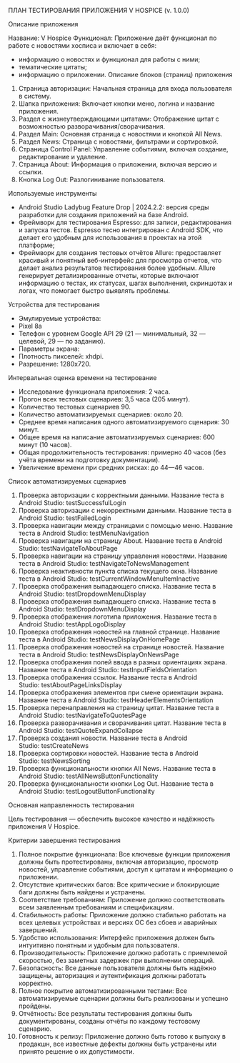 ПЛАН ТЕСТИРОВАНИЯ ПРИЛОЖЕНИЯ V HOSPICE (v. 1.0.0)

Описание приложения

Название: V Hospice 
Функционал: 
Приложение даёт функционал по работе с новостями хосписа и включает в себя:
-	информацию о новостях и функционал для работы с ними;
- тематические цитаты;
-	информацию о приложении.
Описание блоков (страниц) приложения
1.	Страница авторизации: Начальная страница для входа пользователя в систему.
2.	Шапка приложения: Включает кнопки меню, логина и название приложения.
3.	Раздел с жизнеутверждающими цитатами: Отображение цитат с возможностью разворачивания/сворачивания.
4.	Раздел Main: Основная страница с новостями и кнопкой All News.
5.	Раздел News: Страница с новостями, фильтрами и сортировкой.
6.	Страница Control Panel: Управление событиями, включая создание, редактирование и удаление.
7.	Страница About: Информация о приложении, включая версию и ссылки.
8.	Кнопка Log Out: Разлогинивание пользователя.

Используемые инструменты
-	Android Studio Ladybug Feature Drop | 2024.2.2: версия среды разработки для создания приложений на базе Android.
-	Фреймворк для тестирования Espresso: для записи, редактирования и запуска тестов. Espresso тесно интегрирован с Android SDK, что делает его удобным для использования в проектах на этой платформе;
-	Фреймворк для создания тестовых отчётов Allure: предоставляет красивый и понятный веб-интерфейс для просмотра отчетов, что делает анализ результатов тестирования более удобным. Allure генерирует детализированные отчеты, которые включают информацию о тестах, их статусах, шагах выполнения, скриншотах и логах, что помогает быстро выявлять проблемы.

Устройства для тестирования

-	Эмулируемые устройства:
-	Pixel 8a 
-	Телефон с уровнем Google API 29 (21 — минимальный, 32 — целевой, 29 — по заданию).
-	Параметры экрана:
-	Плотность пикселей: xhdpi.
- Разрешение: 1280x720.

Интервальная оценка времени на тестирование

-	Исследование функционала приложения: 2 часа.
-	Прогон всех тестовых сценариев: 3,5 часа (205 минут).
-	Количество тестовых сценариев 90.
-	Количество автоматизируемых сценариев: около 20.
-	Среднее время написания одного автоматизируемого сценария: 30 минут.
-	Общее время на написание автоматизируемых сценариев: 600 минут (10 часов).
-	Общая продолжительность тестирования: примерно 40 часов (без учёта времени на подготовку документации).
-	Увеличение времени при средних рисках: до 44—46 часов.

Список автоматизируемых сценариев

1. Проверка авторизации с корректными данными. Название теста в Android Studio: testSuccessfulLogin
2. Проверка авторизации с некорректными данными. Название теста в Android Studio: testFailedLogin
3. Проверка навигации между страницами с помощью меню. Название теста в Android Studio: testMenuNavigation
4. Проверка навигации на страницу About. Название теста в Android Studio: testNavigateToAboutPage
5. Проверка навигации на страницу управления новостями. Название теста в Android Studio: testNavigateToNewsManagement
6. Проверка неактивности пункта списка текущего окна. Название теста в Android Studio: testCurrentWindowMenuItemInactive
7. Проверка отображения выпадающего списка. Название теста в Android Studio: testDropdownMenuDisplay
8. Проверка отображения выпадающего списка. Название теста в Android Studio: testDropdownMenuDisplay
9. Проверка отображения логотипа приложения. Название теста в Android Studio: testAppLogoDisplay
10. Проверка отображения новостей на главной странице. Название теста в Android Studio: testNewsDisplayOnHomePage
11. Проверка отображения новостей на странице новостей. Название теста в Android Studio: testNewsDisplayOnNewsPage
12. Проверка отображения полей ввода в разных ориентациях экрана. Название теста в Android Studio: testInputFieldsOrientation
13. Проверка отображения ссылок. Название теста в Android Studio: testAboutPageLinksDisplay
14. Проверка отображения элементов при смене ориентации экрана. Название теста в Android Studio: testHeaderElementsOrientation
15. Проверка перенаправления на страницу цитат. Название теста в Android Studio: testNavigateToQuotesPage
16. Проверка разворачивания и сворачивания цитат. Название теста в Android Studio: testQuoteExpandCollapse
17. Проверка создания новости. Название теста в Android Studio: testCreateNews
18. Проверка сортировки новостей. Название теста в Android Studio: testNewsSorting
19. Проверка функциональности кнопки All News. Название теста в Android Studio: testAllNewsButtonFunctionality
20. Проверка функциональности кнопки Log Out. Название теста в Android Studio: testLogoutButtonFunctionality

 
Основная направленность тестирования

Цель тестирования — обеспечить высокое качество и надёжность приложения V Hospice. 

Критерии завершения тестирования

1.	Полное покрытие функционала: Все ключевые функции приложения должны быть протестированы, включая авторизацию, просмотр новостей, управление событиями, доступ к цитатам и информацию о приложении.
2.	Отсутствие критических багов: Все критические и блокирующие баги должны быть найдены и устранены.
3.	Соответствие требованиям: Приложение должно соответствовать всем заявленным требованиям и спецификациям.
4.	Стабильность работы: Приложение должно стабильно работать на всех целевых устройствах и версиях ОС без сбоев и аварийных завершений.
5.	Удобство использования: Интерфейс приложения должен быть интуитивно понятным и удобным для пользователя.
6.	Производительность: Приложение должно работать с приемлемой скоростью, без заметных задержек при выполнении операций.
7.	Безопасность: Все данные пользователя должны быть надёжно защищены, авторизация и аутентификация должны работать корректно.
8.	Полное покрытие автоматизированными тестами: Все автоматизируемые сценарии должны быть реализованы и успешно пройдены.
9.	Отчётность: Все результаты тестирования должны быть документированы, созданы отчёты по каждому тестовому сценарию.
10.	Готовность к релизу: Приложение должно быть готово к выпуску в продакшн, все известные дефекты должны быть устранены или принято решение о их допустимости.



